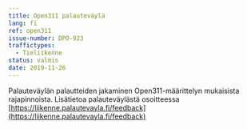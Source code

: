 ```yaml
---
title: Open311 palauteväylä
lang: fi
ref: open311
issue-number: DPO-923
traffictypes:
  - Tieliikenne
status: valmis
date: 2019-11-26
---
```


Palauteväylän palautteiden jakaminen Open311-määrittelyn mukaisista
rajapinnoista. Lisätietoa palauteväylästä osoitteessa
[https://liikenne.palautevayla.fi/feedback](https://liikenne.palautevayla.fi/feedback)
